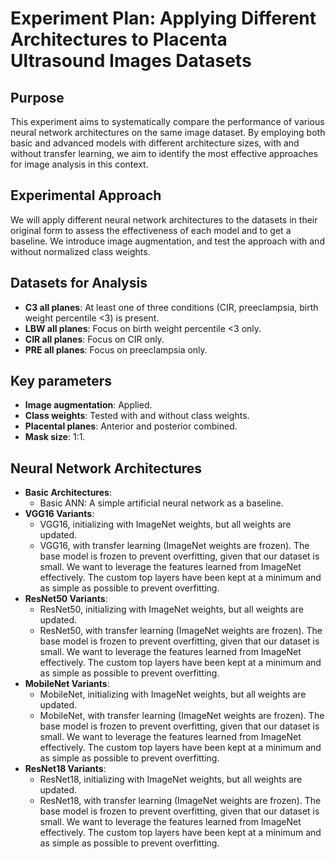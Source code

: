 # **Experiment Plan: Applying Different Architectures to Placenta Ultrasound Images Datasets**

## **Purpose**
This experiment aims to systematically compare the performance of various neural network architectures on the same image dataset. By employing both basic and advanced models with different architecture sizes, with and without transfer learning, we aim to identify the most effective approaches for image analysis in this context.

## **Experimental Approach**
We will apply different neural network architectures to the datasets in their original form to assess the effectiveness of each model and to get a baseline. We introduce image augmentation, and test the approach with and without normalized class weights.

## **Datasets for Analysis**
- **C3 all planes**: At least one of three conditions (CIR, preeclampsia, birth weight percentile <3) is present.
- **LBW all planes**: Focus on birth weight percentile <3 only.
- **CIR all planes**: Focus on CIR only.
- **PRE all planes**: Focus on preeclampsia only.

## **Key parameters**
- **Image augmentation**: Applied.
- **Class weights**: Tested with and without class weights.
- **Placental planes**: Anterior and posterior combined.
- **Mask size**: 1:1.

## **Neural Network Architectures**
- **Basic Architectures**:
  - Basic ANN: A simple artificial neural network as a baseline.
- **VGG16 Variants**:
  - VGG16, initializing with ImageNet weights, but all weights are updated.
  - VGG16, with transfer learning (ImageNet weights are frozen). The base model is frozen to prevent overfitting, given that our dataset is small. We want to leverage the features learned from ImageNet effectively. The custom top layers have been kept at a minimum and as simple as possible to prevent overfitting.
- **ResNet50 Variants**:
  - ResNet50, initializing with ImageNet weights, but all weights are updated.
  - ResNet50, with transfer learning (ImageNet weights are frozen). The base model is frozen to prevent overfitting, given that our dataset is small. We want to leverage the features learned from ImageNet effectively. The custom top layers have been kept at a minimum and as simple as possible to prevent overfitting.
- **MobileNet Variants**:
  - MobileNet, initializing with ImageNet weights, but all weights are updated.
  - MobileNet, with transfer learning (ImageNet weights are frozen). The base model is frozen to prevent overfitting, given that our dataset is small. We want to leverage the features learned from ImageNet effectively. The custom top layers have been kept at a minimum and as simple as possible to prevent overfitting.
- **ResNet18 Variants**:
  - ResNet18, initializing with ImageNet weights, but all weights are updated.
  - ResNet18, with transfer learning (ImageNet weights are frozen). The base model is frozen to prevent overfitting, given that our dataset is small. We want to leverage the features learned from ImageNet effectively. The custom top layers have been kept at a minimum and as simple as possible to prevent overfitting.
